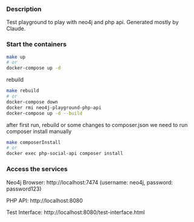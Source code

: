 ### Description
Test playground to play with neo4j and php api. Generated mostly by Claude.

### Start the containers

```bash
make up
# or
docker-compose up -d
```

rebuild
```bash
make rebuild
# or
docker-compose down
docker rmi neo4j-playground-php-api
docker-compose up -d --build
```

after first run, rebuild or some changes to composer.json we need to run composer install manually
```bash
make composerInstall
# or
docker exec php-social-api composer install
```

### Access the services

Neo4j Browser: http://localhost:7474 (username: neo4j, password: password123)

PHP API: http://localhost:8080

Test Interface: http://localhost:8080/test-interface.html